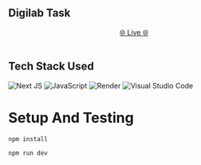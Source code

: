 ## Digilab Task </br>
 <div align='center'>
    <a href="https://dashbord-smoky-pi.vercel.app"> 🌐 Live 🌐</a> </div> </br>

## Tech Stack Used
![Next JS](https://img.shields.io/badge/Next-black?style=for-the-badge&logo=next.js&logoColor=white)
![JavaScript](https://img.shields.io/badge/javascript-%23323330.svg?style=for-the-badge&logo=javascript&logoColor=%23F7DF1E)
![Render](https://img.shields.io/badge/Render-%46E3B7.svg?style=for-the-badge&logo=render&logoColor=white)
![Visual Studio Code](https://img.shields.io/badge/Visual%20Studio%20Code-0078d7.svg?style=for-the-badge&logo=visual-studio-code&logoColor=white)


# Setup And Testing
```
npm install
```
```
npm run dev
```
